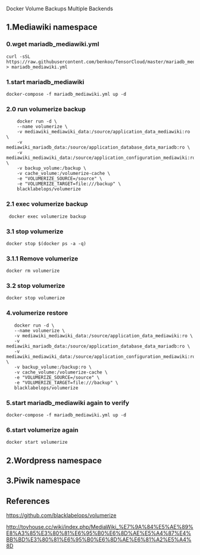 Docker Volume Backups Multiple Backends

## 1.Mediawiki namespace

### 0.wget mariadb_mediawiki.yml
```
curl -sSL https://raw.githubusercontent.com/benkoo/TensorCloud/master/mariadb_mediawiki.yml > mariadb_mediawiki.yml
```

### 1.start mariadb_mediawiki
```
docker-compose -f mariadb_mediawiki.yml up -d
```

### 2.0 run volumerize backup
```
    docker run -d \
    --name volumerize \
    -v mediawiki_mediawiki_data:/source/application_data_mediawiki:ro \
    -v mediawiki_mariadb_data:/source/application_database_data_mariadb:ro \
    -v mediawiki_mediawiki_data:/source/application_configuration_mediawiki:ro \
    -v backup_volume:/backup \
    -v cache_volume:/volumerize-cache \
    -e "VOLUMERIZE_SOURCE=/source" \
    -e "VOLUMERIZE_TARGET=file:///backup" \
    blacklabelops/volumerize
```

### 2.1 exec volumerize backup
```
 docker exec volumerize backup
```
### 3.1 stop volumerize
```
docker stop $(docker ps -a -q)
```

### 3.1.1 Remove volumerize
```
docker rm volumerize
```
### 3.2 stop volumerize
```
docker stop volumerize
```
### 4.volumerize restore
 ```
    docker run -d \
    --name volumerize \
    -v mediawiki_mediawiki_data:/source/application_data_mediawiki:ro \
    -v mediawiki_mariadb_data:/source/application_database_data_mariadb:ro \
    -v mediawiki_mediawiki_data:/source/application_configuration_mediawiki:ro \
    -v backup_volume:/backup:ro \
    -v cache_volume:/volumerize-cache \
    -e "VOLUMERIZE_SOURCE=/source" \
    -e "VOLUMERIZE_TARGET=file:///backup" \
    blacklabelops/volumerize
```
### 5.start mariadb_mediawiki again to verify
```
docker-compose -f mariadb_mediawiki.yml up -d
```
### 6.start volumerize again
```
docker start volumerize
```


## 2.Wordpress namespace

## 3.Piwik namespace

## References

https://github.com/blacklabelops/volumerize

http://toyhouse.cc/wiki/index.php/MediaWiki_%E7%9A%84%E5%AE%89%E8%A3%85%E3%80%81%E6%95%B0%E6%8D%AE%E5%A4%87%E4%BB%BD%E3%80%81%E6%95%B0%E6%8D%AE%E6%81%A2%E5%A4%8D

